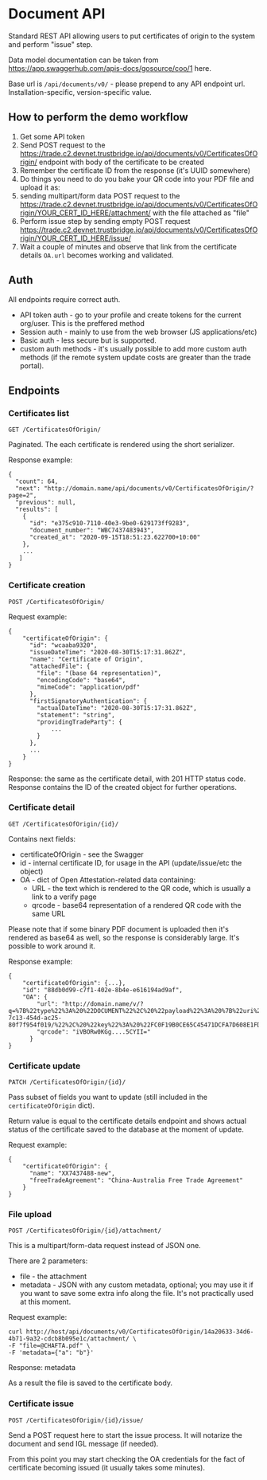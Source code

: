 # Document API

Standard REST API allowing users to put certificates of origin
to the system and perform "issue" step.

Data model documentation can be taken from https://app.swaggerhub.com/apis-docs/gosource/coo/1 here.

Base url is `/api/documents/v0/` - please prepend to any API endpoint url. Installation-specific, version-specific value.

## How to perform the demo workflow

1. Get some API token
2. Send POST request to the https://trade.c2.devnet.trustbridge.io/api/documents/v0/CertificatesOfOrigin/ endpoint with body of the certificate to be created
3. Remember the certificate ID from the response (it's UUID somewhere)
4. Do things you need to do you bake your QR code into your PDF file and upload it as:
5. sending multipart/form data POST request to the https://trade.c2.devnet.trustbridge.io/api/documents/v0/CertificatesOfOrigin/YOUR_CERT_ID_HERE/attachment/ with the file attached as "file"
6. Perform issue step by sending empty POST request https://trade.c2.devnet.trustbridge.io/api/documents/v0/CertificatesOfOrigin/YOUR_CERT_ID_HERE/issue/
7. Wait a couple of minutes and observe that link from the certificate details `OA.url` becomes working and validated.

## Auth

All endpoints require correct auth.

* API token auth - go to your profile and create tokens for the current org/user. This is the preffered method
* Session auth - mainly to use from the web browser (JS applications/etc)
* Basic auth - less secure but is supported.
* custom auth methods - it's usually possible to add more custom auth methods (if the remote system update costs are greater than the trade portal).

## Endpoints

### Certificates list

`GET /CertificatesOfOrigin/`

Paginated. The each certificate is rendered using the short serializer.

Response example:

    {
      "count": 64,
      "next": "http://domain.name/api/documents/v0/CertificatesOfOrigin/?page=2",
      "previous": null,
      "results": [
        {
          "id": "e375c910-7110-40e3-9be0-629173ff9283",
          "document_number": "WBC7437483943",
          "created_at": "2020-09-15T18:51:23.622700+10:00"
        },
        ...
       ]
    }


### Certificate creation

`POST /CertificatesOfOrigin/`

Request example:

    {
        "certificateOfOrigin": {
          "id": "wcaaba9320",
          "issueDateTime": "2020-08-30T15:17:31.862Z",
          "name": "Certificate of Origin",
          "attachedFile": {
            "file": "(base 64 representation)",
            "encodingCode": "base64",
            "mimeCode": "application/pdf"
          },
          "firstSignatoryAuthentication": {
            "actualDateTime": "2020-08-30T15:17:31.862Z",
            "statement": "string",
            "providingTradeParty": {
                ...
            }
          },
          ...
        }
    }

Response: the same as the certificate detail, with 201 HTTP status code. Response contains the ID of the created object for further operations.

### Certificate detail

`GET /CertificatesOfOrigin/{id}/`

Contains next fields:

* certificateOfOrigin - see the Swagger
* id - internal certificate ID, for usage in the API (update/issue/etc the object)
* OA - dict of Open Attestation-related data containing:
  * URL - the text which is rendered to the QR code, which is usually a link to a verify page
  * qrcode - base64 representation of a rendered QR code with the same URL

Please note that if some binary PDF document is uploaded then it's rendered as base64 as well, so the response is considerably large. It's possible to work around it.

Response example:

    {
        "certificateOfOrigin": {...},
        "id": "88db0d99-c7f1-402e-8b4e-e616194ad9af",
        "OA": {
            "url": "http://domain.name/v/?q=%7B%22type%22%3A%20%22DOCUMENT%22%2C%20%22payload%22%3A%20%7B%22uri%22%3A%20%22http%3A//domain.name%3A8050/oa/33b1e669-7c13-454d-ac25-80f7f954f019/%22%2C%20%22key%22%3A%20%22FC0F19B0CE65C45471DCFA7D608E1FD678D0CD0C23469980F5FC38975ED10A5E%22%2C%20%22permittedActions%22%3A%20%5B%22VIEW%22%5D%2C%20%22redirect%22%3A%20%22https%3A//dev.tradetrust.io%22%7D%7D",
            "qrcode": "iVBORw0KGg....5CYII="
          }
    }

### Certificate update

`PATCH /CertificatesOfOrigin/{id}/`

Pass subset of fields you want to update (still included in the `certificateOfOrigin` dict).

Return value is equal to the certificate details endpoint and shows actual status of
the certificate saved to the database at the moment of update.

Request example:

    {
        "certificateOfOrigin": {
          "name": "XX7437488-new",
          "freeTradeAgreement": "China-Australia Free Trade Agreement"
        }
    }


### File upload

`POST /CertificatesOfOrigin/{id}/attachment/`

This is a multipart/form-data request instead of JSON one.

There are 2 parameters:

* file - the attachment
* metadata - JSON with any custom metadata, optional; you may use it if you want to save some extra info along the file. It's not practically used at this moment.

Request example:

    curl http://host/api/documents/v0/CertificatesOfOrigin/14a20633-34d6-4b71-9a32-cdcb8b095e1c/attachment/ \
    -F "file=@CHAFTA.pdf" \
    -F 'metadata={"a": "b"}'

Response: metadata

As a result the file is saved to the certificate body.

### Certificate issue

`POST /CertificatesOfOrigin/{id}/issue/`

Send a POST request here to start the issue process. It will notarize the document
and send IGL message (if needed).

From this point you may start checking the OA credentials for the fact of certificate
becoming issued (it usually takes some minutes).
